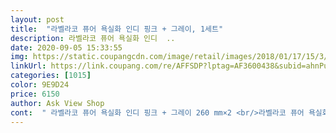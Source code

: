 ```yaml
---
layout: post 
title:  "라벨라코 퓨어 욕실화 인디 핑크 + 그레이, 1세트" 
description: 라벨라코 퓨어 욕실화 인디  ..
date: 2020-09-05 15:33:55 
img: https://static.coupangcdn.com/image/retail/images/2018/01/17/15/3/23799748-e365-47f7-9b69-2793c9a5dadc.jpg 
linkUrl: https://link.coupang.com/re/AFFSDP?lptag=AF3600438&subid=ahnPublicAsk&pageKey=60842338&itemId=208646296&vendorItemId=3494502800&traceid=V0-113-8730e942a1b1c467 
categories: [1015] 
color: 9E9D24 
price: 6150 
author: Ask View Shop 
cont:  " 라벨라코 퓨어 욕실화 인디 핑크 + 그레이 260 mm×2 <br/>라벨라코 퓨어 욕실화 인디 핑크 + 그레이, 260mm, 1세트 x2개 <br/>우선 욕실화 칫수가 260 인데…좀 작게 나온것 같아요…<br/>울엄마를 목욕 시켜 드릴려고 언니집 욕실에 들어 갔는데<br/>이사 하면서 기존 신던 욕실화는 다버리고 와서 없네요…욕실화는 바로 신어야 하기에 로켓배송 으로 급하게 주문 했습니다<br/>제가 먼저 구입하여 잘 신고 있고 이번엔 재구매 입니다<br/>좋은점은 가볍고 욕실에서 사용하는건데 물때가 잘 끼질않습니다.<br/><br/>2켤레 사서 각각 정해서 신으니 더 위생적이기도 하고<br/>그러다가 이번에는 기존에 남편과 한 켤레로 신다보니<br/>그리고 욕실화 바닥면이 미끄럽지가 안아 정말 좋습니다<br/>그리고 욕실화에 물빠지는 구멍들이 작아서 물이 금방 잘 안빠져요.<br/>그래서 전 씻고 난후엔 욕실화를 세워 놓습니다.<br/><br/>넘 축축하게 젖어서는 마를 날이 없어서<br/>다만 새신발이라 처음에는 냄새가 좀 나요.<br/><br/>뚫려 있어서 건조가 아주 빠릅니다.<br/><br/>물론 가볍기도 합니다<br/>비록 좁은 욕실에 아이꺼까지 3켤레가 있으니 좀 어지러운 느낌은 있지만 그건 슬리퍼 거치대로 해결<br/>색깔도 모던 하니 욕실과 잘 어울립니다<br/>세탁실에서 12일 환기 시키니 냄새는 괜찮아졌어요.<br/><br/>소재가 부드럽고 아주 가벼워요.<br/><br/>슬리퍼에도 물 때나 곰팡이가 종종 생겨서<br/>신발이 마를 시간이 생겨서 더 좋을 거 같아서 주문했는데<br/>신어보니 착화감도 좋고 욕실화에 구멍이 많아서 배수도 잘 되고요.<br/><br/>아무래도 1켤레보다는 회전율이 좋으니 더 잘 말라서 뽀송하고요.<br/><br/>아예 2켤레로 주문했어요.<br/><br/>요 욕실화로 주문 했습니다<br/>욕실에서도 자기 신발을 신으니 편해요.<br/><br/>욕실이 환기를 자주 해도 역시나 습해서<br/>욕실화 받아보니 색상도 괜찮고<br/>욕실화가 물때와 곰팡이가 끼어 있기에 바로 로켓배송으로<br/>우리집 욕실화도 버릴때가 되면 재구매 할껍니다<br/>우리집에서 제가 아주 잘 신고 있기에 다른것 검색 안하고<br/>자주 욕실화를 교체해요.<br/><br/>주문 했습니다<br/>진짜 잘 한것 같아요.<br/><br/>진짜 좋아요!<br/>착한 가격에 2개굿 이구요ㅎ<br/>특유의 고무 냄새 또한 심하지 않고 며칠 지나니 냄새 전혀 안나요<br/>한셋트에 욕실화가 2켤레에 가격도 착하고 위아래 구멍이<br/>" 
---
```


